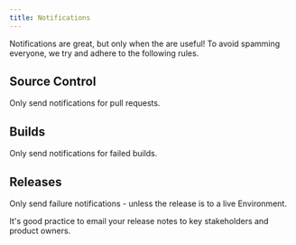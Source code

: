 ```yaml
---
title: Notifications
---
```


Notifications are great, but only when the are useful! To avoid spamming everyone, we try and adhere to the following rules.

## Source Control

Only send notifications for pull requests.

## Builds

Only send notifications for failed builds.

## Releases

Only send failure notifications - unless the release is to a live Environment.

It's good practice to email your release notes to key stakeholders and product owners.